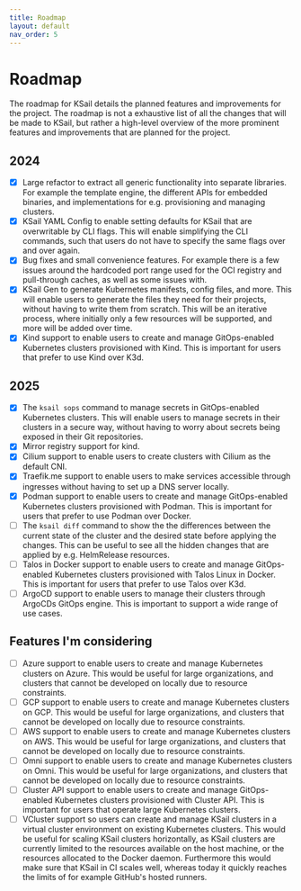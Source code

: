 ```yaml
---
title: Roadmap
layout: default
nav_order: 5
---
```


# Roadmap

The roadmap for KSail details the planned features and improvements for the project. The roadmap is not a exhaustive list of all the changes that will be made to KSail, but rather a high-level overview of the more prominent features and improvements that are planned for the project.

## 2024

- [x] Large refactor to extract all generic functionality into separate libraries. For example the template engine, the different APIs for embedded binaries, and implementations for e.g. provisioning and managing clusters.
- [x] KSail YAML Config to enable setting defaults for KSail that are overwritable by CLI flags. This will enable simplifying the CLI commands, such that users do not have to specify the same flags over and over again.
- [x] Bug fixes and small convenience features. For example there is a few issues around the hardcoded port range used for the OCI registry and pull-through caches, as well as some issues with.
- [x] KSail Gen to generate Kubernetes manifests, config files, and more. This will enable users to generate the files they need for their projects, without having to write them from scratch. This will be an iterative process, where initially only a few resources will be supported, and more will be added over time.
- [x] Kind support to enable users to create and manage GitOps-enabled Kubernetes clusters provisioned with Kind. This is important for users that prefer to use Kind over K3d.

## 2025

- [x] The `ksail sops` command to manage secrets in GitOps-enabled Kubernetes clusters. This will enable users to manage secrets in their clusters in a secure way, without having to worry about secrets being exposed in their Git repositories.
- [x] Mirror registry support for kind.
- [x] Cilium support to enable users to create clusters with Cilium as the default CNI.
- [x] Traefik.me support to enable users to make services accessible through ingresses without having to set up a DNS server locally.
- [x] Podman support to enable users to create and manage GitOps-enabled Kubernetes clusters provisioned with Podman. This is important for users that prefer to use Podman over Docker.
- [ ] The `ksail diff` command to show the the differences between the current state of the cluster and the desired state before applying the changes. This can be useful to see all the hidden changes that are applied by e.g. HelmRelease resources.
- [ ] Talos in Docker support to enable users to create and manage GitOps-enabled Kubernetes clusters provisioned with Talos Linux in Docker. This is important for users that prefer to use Talos over K3d.
- [ ] ArgoCD support to enable users to manage their clusters through ArgoCDs GitOps engine. This is important to support a wide range of use cases.

## Features I'm considering

- [ ] Azure support to enable users to create and manage Kubernetes clusters on Azure. This would be useful for large organizations, and clusters that cannot be developed on locally due to resource constraints.
- [ ] GCP support to enable users to create and manage Kubernetes clusters on GCP. This would be useful for large organizations, and clusters that cannot be developed on locally due to resource constraints.
- [ ] AWS support to enable users to create and manage Kubernetes clusters on AWS. This would be useful for large organizations, and clusters that cannot be developed on locally due to resource constraints.
- [ ] Omni support to enable users to create and manage Kubernetes clusters on Omni. This would be useful for large organizations, and clusters that cannot be developed on locally due to resource constraints.
- [ ] Cluster API support to enable users to create and manage GitOps-enabled Kubernetes clusters provisioned with Cluster API. This is important for users that operate large Kubernetes clusters.
- [ ] VCluster support so users can create and manage KSail clusters in a virtual cluster environment on existing Kubernetes clusters. This would be useful for scaling KSail clusters horizontally, as KSail clusters are currently limited to the resources available on the host machine, or the resources allocated to the Docker daemon. Furthermore this would make sure that KSail in CI scales well, whereas today it quickly reaches the limits of for example GitHub's hosted runners.
